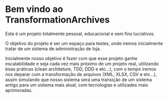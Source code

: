 # Bem vindo ao TransformationArchives

Este é um projeto totalmente pessoal, educacional e sem fins lucrativos.

O objetivo do projeto é ser um espaço para testes, onde iremos inicialmente tratar de um sistema de administração de loja. 

Inicialmente nosso objetivo é fazer com que esse projeto ganhe escalabilidade e seja cada vez mais próximo de um projeto real, utilizando boas práticas (clean architeture, TDD, DDD e etc...), com o tempo iremos nos deparar com a transformação de arquivos (XML, XLSX, CSV e etc...), assim simulando que nosso sistema sera uma transição de um sistema antigo para um sistema mais atual, com tecnologias e utilizades mais aprimoradas.


 